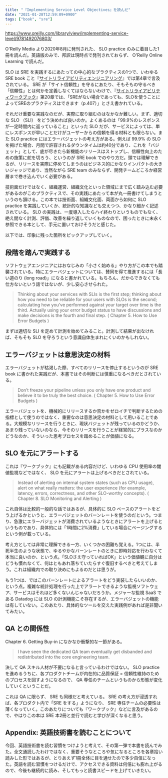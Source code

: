 ```yaml
---
title: "『Implementing Service Level Objectives』を読んだ"
date: "2021-01-28T12:59:09+0900"
tags: ["book", "sre"]
---
```


https://www.oreilly.com/library/view/implementing-service-level/9781492076803/

O'Reilly Media より2020年8月に発刊された、 SLO practice のみに着目した1冊を読んだ。英語版のみで、邦訳は現時点で発刊されておらず、 O'Reilly Online Learning で読んだ。

SLO は SRE を実践するにあたっての中心的なプラクティスの1つで、いわゆる SRE book こと『[サイトリライアビリティエンジニアリング](https://www.oreilly.co.jp/books/9784873117911/)』では第4章で言及されている。 SRE が「サイト信頼性」を守るにあたり、そもそもの守るべき「信頼性」とは何かを定義しなくてはならないわけで、『[サイトリライアビリティワークブック](https://www.oreilly.co.jp/books/9784873119137/)』第20章では、「SREがない場合であっても、SLOを使うことによってSREのプラクティスはできます（p.407）」とさえ書かれている。

それだけ重要な実践なのだが、実際に取り組むのはなかなか難しい。まず、適切な SLO （SLI） をどう決めれば良いのか。よくあるのは「99.9%のレスポンスが一定時間内に返っていること」といった SLO だが、サービスによっては、単にレスポンスが早いことだけがユーザーからの信頼を得る材料とも限らない。また SLO practice にはエラーバジェットの考え方がある。例えば 99.9% の SLO を掲げた場合、月間で許容されるダウンタイムは約40分であり、これを「バジェット」として、底が尽きたら新機能のリリースはストップし、信頼性向上のための施策に舵を切ろう、というのが SRE book でのやり方だ。頭では理解できるが、リリースを実際に停めてしまうのはビジネス的にかなりインパクトの大きいジャッジであり、当然ながら SRE team のみならず、開発チームどころか経営層まで巻き込んでいく必要がある。

技術面だけではなく、組織運営、組織文化といった領域にまで広く踏み込む必要があるのがこのプラクティスで、その実践にあたって本が丸一冊書けてしまうというのも頷ける。この本では技術面、組織文化面、両面から如何に SLO practice を実践していくか、統計的な知識なども交えつつ、かなり細かく記述されている。 SLO の実践は、一度導入したらハイ終わりというものでもなく、絶え間なく計測、評価、改善を繰り返していくものなので、困ったときに末永く参照できる本として、手元に置いておけそうだと感じた。

以下では、印象に残った箇所をピックアップしていく。

## 段階を踏んで実践する

ソフトウェアエンジニアにはおなじみの「小さく始める」やり方がこの本でも踏襲されている。特にエラーバジェットについては、賛同を得て推進するには「長い道のり (long road)」になると書かれている。もちろん、だからできなくても仕方ないという話ではないが、少し安心させられた。

> Thinking about your services with SLIs is the first step; thinking about how you need to be reliable for your users with SLOs is the second; calculating how you’ve performed against your target over time is the third. Actually using your error budget status to have discussions and make decisions is the fourth and final step. ( Chapter 5. How to Use Error Budgets )

まずは適切な SLI を定めて計測を始めてみること。計測して結果が出なければ、そもそも SLO を守ろうという意識自体生まれにくいのかもしれない。

## エラーバジェットは意思決定の材料

エラーバジェットが枯渇した際、すべてのリリースを停止するというのが SRE book に書かれた実践だが、本書ではその判断には慎重になるべきだとされている。

> Don’t freeze your pipeline unless you only have one product and believe it to be truly the best choice. ( Chapter 5. How to Use Error Budgets )

エラーバジェットを、機械的にリリースするか否かをゼロイチで判断するための指標として使うのではなく、重要なのは意思決定の材料として用いることである。大規模なリリースを行うときに、現状バジェットが残っているのかどうか、あまり残っていないのなら、今そのリリースを行うことが経営的にプラスなのかどうなのか、そういった思考プロセスを踏めることが価値になる。

## SLO を元にアラートする

これは『ワークブック』にも記載がある内容だけど、いわゆる CPU 使用率の閾値監視などではなく、 SLO を元にアラートは上げるべきだとされている。

> Instead of alerting on internal system states (such as CPU usage), alert on what really matters: the user experience (for example, latency, errors, correctness, and other SLO-worthy concepts). ( Chapter 8. SLO Monitoring and Alerting )

これ自体は比較的一般的な話ではあるが、具体的に SLO ベースのアラートをどう上げるかというと、エラーバジェットのバーンレートを使うのだという。つまり、急激にエラーバジェットが消費されているようなときにアラートを上げるというものであり、具体的には「1時間に2%消費」している場合にページングするという例が載っている。

考え方としては非常に理解できる一方、いくつかの困難も覚える。1つには、半死半生のような状態で、ゆるやかなバーンレートのときに即時対応を行わなくて本当に良いのか、という点。「SLOさえ守っていればOK」という価値観に自分はどうも慣れなくて、何はともあれ落ちていたらすぐ復旧するべきと考えてしまう。これは組織内での取り決めにもよるのだとは思うが。

もう1つは、ではこのバーンレートによるアラートをどう実装したらいいのか、という点。複雑な統計処理を行った上でアラートできるような監視ソフトウェア、サービスはそれほど多くないんじゃないだろうか。メジャーな監視 SaaS である Datadog には SLO の計測機能こそ存在するが、エラーバジェットの機能は有していない。このあたり、具体的なツールを交えた実践例があれば是非聞いてみたい。

## QA との関係性

Chapter 6. Getting Buy-in になかなか衝撃的な一節がある。

> I have seen the dedicated QA team eventually get disbanded and redistributed into the core engineering team.

決して QA スキル人材が不要になると言っているわけではない。 SLO practice を進めるうちに、各プロダクトチームが内在的に品質保証 = 信頼性維持のためのプロセスを回すようになるので、 QA 専任のチームというものから形態が変化していくということだ。

これは QA に限らず、 SRE も同様だと考えている。 SRE の考え方が浸透すれば、各プロダクト内で「SRE をする」ようになり、 SRE 専任チームの必要性は薄くなっていく。このあたりについても『ワークブック』などに言及があるので、やはりこの本は SRE 本2冊と並行で読むと学びが深くなると思う。

## Appendix: 英語技術書を読むことについて

今回、英語技術書を読む習慣をつけようと考えて、その第一弾で本書を読んでみた。全文通読したわけではなく、重要そうなところや気になるところを各章拾い読みした形ではあるが、とりあえず1冊全体に目を通せたので多少自信になった。英語を読む習慣をつけるだけで、アクセスできる資料は何倍にも膨れ上がるので、今後も継続的に読み、そしてもっと読書スピードを上げていきたい。
